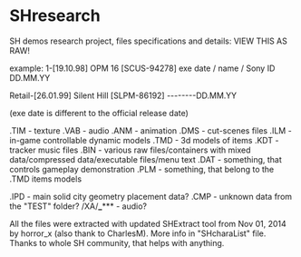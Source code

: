 SHresearch
==========
SH demos research project, files specifications and details:
VIEW THIS AS RAW!

example:
1-[19.10.98] OPM 16 [SCUS-94278]
exe date / name / Sony ID
DD.MM.YY

Retail-[26.01.99] Silent Hill [SLPM-86192]
--------DD.MM.YY

(exe date is different to the official release date)

.TIM - texture
.VAB - audio
.ANM - animation
.DMS - cut-scenes files
.ILM - in-game controllable dynamic models
.TMD - 3d models of items
.KDT - tracker music files
.BIN - various raw files/containers with mixed data/compressed data/executable files/menu text
.DAT - something, that controls gameplay demonstration
.PLM - something, that belong to the .TMD items models

.IPD - main solid city geometry placement data?
.CMP - unknown data from the "TEST" folder?
/XA/**_***** - audio?

All the files were extracted with updated SHExtract tool from Nov 01, 2014 by horror_x (also thank to CharlesM).
More info in "SHcharaList" file.
Thanks to whole SH community, that helps with anything.
